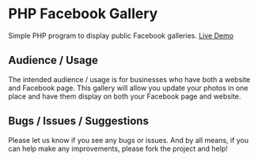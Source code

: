 PHP Facebook Gallery
====================

Simple PHP program to display public Facebook galleries. [Live Demo](http://www.linein.org/examples/facebook-gallery/)

Audience / Usage
----------------

The intended audience / usage is for businesses who have both a website and Facebook page. 
This gallery will allow you update your photos in one place and have them display on both your Facebook page and website.

Bugs / Issues / Suggestions
---------------------------

Please let us know if you see any bugs or issues. And by all means, if you can help make any improvements, please fork the project and help!
